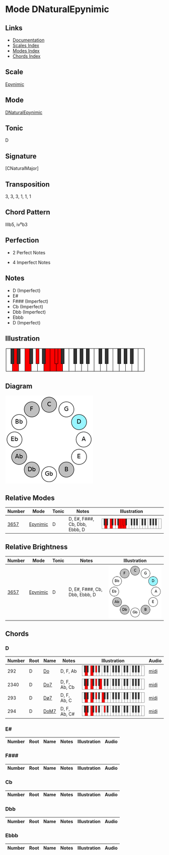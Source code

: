 # Mode DNaturalEpynimic

## Links

- [Documentation](README.md)
- [Scales Index](Scales.md)
- [Modes Index](Modes.md)
- [Chords Index](Chords.md)

## Scale

[Epynimic](ScaleEpynimic.md)

## Mode

[DNaturalEpynimic](ModeDNaturalEpynimic.md)

## Tonic

D

## Signature

[CNaturalMajor]

## Transposition

3, 3, 3, 1, 1, 1

## Chord Pattern

IIIb5, iv⁰b3

## Perfection

 - 2 Perfect Notes

 - 4 Imperfect Notes

## Notes

- D (Imperfect)
- E#
- F### (Imperfect)
- Cb (Imperfect)
- Dbb (Imperfect)
- Ebbb
- D (Imperfect)

## Illustration

![DNaturalEpynimic](ModeDNaturalEpynimic.png)

## Diagram

![DNaturalEpynimic](CircleModeDNaturalEpynimic.png)

## Relative Modes

| Number | Mode | Tonic | Notes | Illustration |
|--------|------|-------|-------|--------------|
| [3657](https://ianring.com/musictheory/scales/3657) | [Epynimic](ModeEpynimic.md) | D | D, E#, F###, Cb, Dbb, Ebbb, D | ![DNaturalEpynimic](ModeDNaturalEpynimic.png) |
## Relative Brightness

| Number | Mode | Tonic | Notes | Illustration |
|--------|------|-------|-------|--------------|
| [3657](https://ianring.com/musictheory/scales/3657) | [Epynimic](ModeEpynimic.md) | D | D, E#, F###, Cb, Dbb, Ebbb, D | ![DNaturalEpynimic](CircleModeDNaturalEpynimic.png) |

## Chords

### D

| Number | Root | Name | Notes | Illustration | Audio |
|--------|------|------|-------|--------------|-------|
| 292 | D | [Do](ChordDNaturalDiminished.md) | D, F, Ab | ![Do](ChordDNaturalDiminishedRootPosition.png) | [midi](ChordDNaturalDiminishedRootPosition.mid) |
| 2340 | D | [Do7](ChordDNaturalFullDiminishedSeventh.md) | D, F, Ab, Cb | ![Do7](ChordDNaturalFullDiminishedSeventhRootPosition.png) | [midi](ChordDNaturalFullDiminishedSeventhRootPosition.mid) |
| 293 | D | [Dø7](ChordDNaturalHalfDiminishedSeventh.md) | D, F, Ab, C | ![Dø7](ChordDNaturalHalfDiminishedSeventhRootPosition.png) | [midi](ChordDNaturalHalfDiminishedSeventhRootPosition.mid) |
| 294 | D | [DoM7](ChordDNaturalDiminishedMajorSeventh.md) | D, F, Ab, C# | ![DoM7](ChordDNaturalDiminishedMajorSeventhRootPosition.png) | [midi](ChordDNaturalDiminishedMajorSeventhRootPosition.mid) |

### E#

| Number | Root | Name | Notes | Illustration | Audio |
|--------|------|------|-------|--------------|-------|

### F###

| Number | Root | Name | Notes | Illustration | Audio |
|--------|------|------|-------|--------------|-------|

### Cb

| Number | Root | Name | Notes | Illustration | Audio |
|--------|------|------|-------|--------------|-------|

### Dbb

| Number | Root | Name | Notes | Illustration | Audio |
|--------|------|------|-------|--------------|-------|

### Ebbb

| Number | Root | Name | Notes | Illustration | Audio |
|--------|------|------|-------|--------------|-------|

